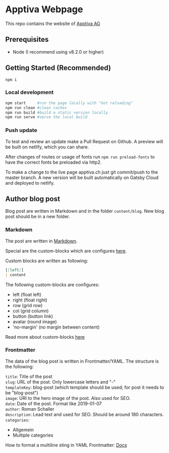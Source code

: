 # Apptiva Webpage

This repo contains the website of [Apptiva AG](https://apptiva.ch/)

## Prerequisites

- Node (I recommend using v8.2.0 or higher)

## Getting Started (Recommended)

`npm i`

### Local development

```bash
npm start     #run the page locally with "hot reloading"
npm run clean #clean caches
npm run build #build a static version locally
npm run serve #serve the local build
```

### Push update

To test and review an update make a Pull Request on Github. A preview will be built on netlify, which you can share.

After changes of routes or usage of fonts run `npm run preload-fonts` to have the correct fonts be preloaded via http2.

To make a change to the live page apptiva.ch just git commit/push to the master branch. A new version will be built automatically on Gatsby Cloud and deployed to netlify.

## Author blog post

Blog post are written in Markdown and in the folder `content/blog`. New blog post should be in a new folder.

### Markdown

The post are written in [Markdown](https://daringfireball.net/projects/markdown/syntax).

Special are the custom-blocks which are configures [here](gatsby-config.js).

Custom blocks are written as following:

```markdown
[[left]]
| content
```

The following custom-blocks are configures:

- left (float left)
- right (float right)
- row (grid row)
- col (grid column)
- button (button link)
- avatar (round image)
- 'no-margin' (no margin between content)

Read more about custom-blocks [here](https://github.com/gatsbyjs/gatsby/tree/master/packages/gatsby-remark-custom-blocks)

### Frontmatter

The data of the blog post is written in Frontmatter/YAML. The structure is the following:

`title`: Title of the post  
`slug`: URL of the post. Only lowercase letters and "-"  
`templateKey`: blog-post (which template should be used; for post it needs to be "blog-post")  
`image`: URI to the hero image of the post. Also used for SEO.  
`date`: Date of the post. Format like 2019-01-07  
`author`: Roman Schaller  
`description`: Lead text and used for SEO. Should be around 180 characters.  
`categories`:

- Allgemein
- Multiple categories

How to format a multiline sting in YAML Frontmatter: [Docs](https://yaml-multiline.info)
